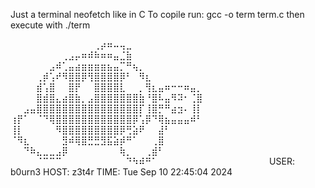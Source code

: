 Just a terminal neofetch like in C 
To copile run:
gcc -o term term.c
then execute with 
./term


⠀⠀⠀⠀⠀⠀⠀⠀⠀⠀⠀⠀⠀⢀⡴⠶⠤⢤⣀⠀⠀⠀⠀⠀⠀⠀⠀⠀⠀⠀⠀⠀⠀⠀⠀⠀⠀⠀⠀⠀⠀⠀⠀
⠀⠀⠀⠀⠀⠀⠀⠀⢀⣠⡤⠶⠾⠷⠶⠶⣤⣈⣷⠀⠀⠀⠀⠀⠀⠀⠀⠀⠀⠀⠀⠀⠀⠀⠀⠀⠀⠀⠀⠀⠀⠀⠀⠀
⠀⠀⠀⠀⠀⠀⣠⠾⢁⣤⣴⣶⣶⣶⣶⣦⣤⡉⠛⢦⡀⠀⠀⠀⠀⠀⠀⠀⠀⠀⠀⠀⠀⠀⠀⠀⠀⠀⠀⠀⠀⠀⠀⠀
⠀⠀⠀⠀⢀⡾⢡⠞⠻⣿⣿⡿⢻⣿⣿⣿⣿⡿⠃⠀⠻⣆⠀⠀⠀⠀⠀⠀⠀⠀⠀⠀⠀⠀⠀⠀⠀⠀⠀⠀⠀⠀⠀⠀
⠀⠀⠀⠀⣾⢡⣿⠀⠀⣿⡟⠀⠀⣿⣿⣿⣿⣇⠀⠀⡀⢻⣆⣤⠶⠒⠒⠶⣤⡀⠀⠀⠀⠀⠀⠀⠀⠀⠀⠀⠀⠀⠀⠀⠀
⠀⠀⠀⠀⣿⣾⣿⣄⣴⣿⣷⡀⣠⣿⣿⣿⣿⣿⣿⣿⣷⠘⣿⠧⣤⠻⠽⠂⢈⣿⠀⠀⠀⠀⠀⠀⠀⠀⠀⠀ ⠀⠀⠀⠀
⠀⠀⣠⣤⣿⣿⣿⣿⣿⣿⣿⣿⣿⣿⣿⣿⣿⣿⣿⣿⡏⢸⣿⡛⠛⣴⣲⠄⢸⡇⠀⠀⠀⠀⠀   ⠀⠀⠀⠀⠀⠀⠀
⢰⡟⠁⠀⠈⠙⢿⣿⣿⣿⣿⣿⣿⣿⣿⣿⣿⣿⣿⡿⢡⡿⠙⢿⣦⣤⣤⣤⠾⠃⠀⠀⠀⠀⠀⠀⠀⠀   ⠀⠀⠀⠀
⢸⡇⠀⠀⠀⠀⠀⠻⣿⣿⣿⣿⣿⣿⣿⣿⣿⡿⢛⣵⠟⠀⠀⣼⠃⠀⠀⠀⠀⠀⠀⠀⠀⠀⠀⠀⠀⠀⠀⠀⠀ ⠀⠀
⠈⠻⣆⠀⠀⠀⠀⠀⣻⠾⢿⣿⣛⣛⣻⣯⣵⡾⠛⠁⠀⠀⢀⣿⠀⠀⠀⠀⠀⠀⠀⠀⠀⠀⠀⠀⠀⠀⠀⠀⠀⠀⠀
⠀⠀⠙⠷⣄⣀⣀⣠⡿⠀⠀⠀⠀⠀⠀⠀⠀⢷⡀⠀⠀⢀⣾⠃⠀⠀⠀⠀⠀⠀⠀⠀⠀⠀⠀⠀⠀⠀⠀⠀⠀⠀
⠀⠀⠀⠀⠈⠉⠉⠉⠀⠀⠀⠀⠀⠀⠀⠀⠀⠀⠙⠳⠾⠛⠁⠀⠀⠀⠀⠀⠀⠀⠀⠀⠀⠀⠀⠀⠀⠀⠀⠀
                             USER: b0urn3
                             HOST: z3t4r
                             TIME: Tue Sep 10 22:45:04 2024
